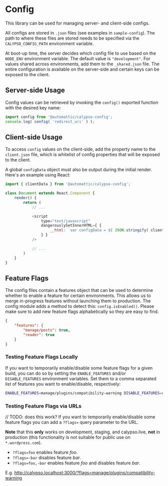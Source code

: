 # Config

This library can be used for managing server- and client-side configs.

All configs are stored in `.json` files (see examples in `sample-config`). The path to where these files are stored needs to be specified via the `CALYPSO_CONFIG_PATH` environment variable.

At boot-up time, the server decides which config file to use based on the `NODE_ENV` environment variable. The default value is `"development"`. For values shared across environments, add them to the `_shared.json` file. The entire configuration is available on the server-side and certain keys can be exposed to the client.

## Server-side Usage

Config values can be retrieved by invoking the `config()` exported function with the desired key name:

```js
import config from '@automattic/calypso-config';
console.log( config( 'redirect_uri' ) );
```

## Client-side Usage

To access `config` values on the client-side, add the property name to the `client.json` file, which is whitelist of config properties that will be exposed to the client.

A global `configData` object must also be output during the initial render. Here's an example using React:

```js
import { clientData } from '@automattic/calypso-config';

class Document extends React.Component {
	render() {
		return (
			// ...

			<script
				type="text/javascript"
				dangerouslySetInnerHTML={ {
					__html: `var configData = ${ JSON.stringify( clientData ) };`
				} }
			/>

			// ...
		)
	}
}
```

## Feature Flags

The config files contain a features object that can be used to determine whether to enable a feature for certain environments. This allows us to merge in-progress features without launching them to production. The config module adds a method to detect this: `config.isEnabled()`. Please make sure to add new feature flags alphabetically so they are easy to find.

```json
{
	"features": {
		"manage/posts": true,
		"reader": true
	}
}
```

### Testing Feature Flags Locally

If you want to temporarily enable/disable some feature flags for a given build, you can do so by setting the `ENABLE_FEATURES` and/or `DISABLE_FEATURES` environment variables. Set them to a comma separated list of features you want to enable/disable, respectively:

```bash
ENABLE_FEATURES=manage/plugins/compatibility-warning DISABLE_FEATURES=code-splitting,reader npm start
```

### Testing Feature Flags via URLs

// TODO: does this work?
If you want to temporarily enable/disable some feature flags you can add a `?flags=` query parameter to the URL.

**Note** that this **only** works on development, staging, and calypso.live, **not** in production (this functionality is not suitable for public use on `*.wordpress.com`).

- `?flags=foo` enables feature *foo*.
- `?flags=-bar` disables feature *bar*.
- `?flags=foo,-bar` enables feature *foo* and disables feature *bar*.

E.g. http://calypso.localhost:3000/?flags=manage/plugins/compatibility-warning
